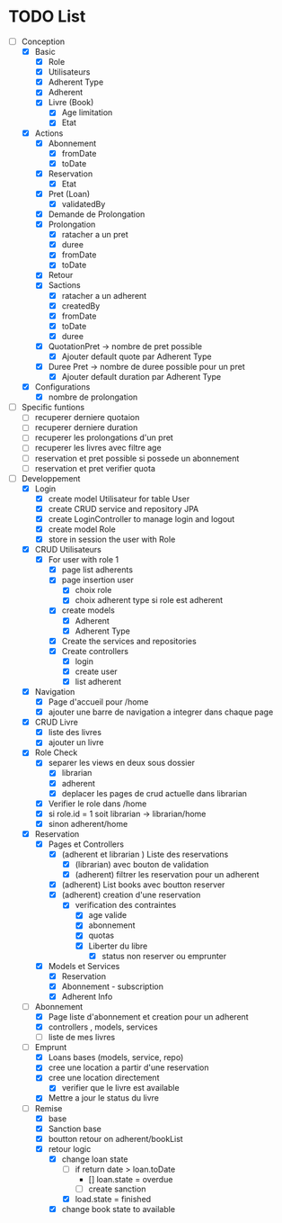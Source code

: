 # TODO List

- [ ] Conception
  - [x] Basic
    - [x] Role
    - [x] Utilisateurs
    - [x] Adherent Type
    - [x] Adherent
    - [x] Livre (Book)
      - [x] Age limitation
      - [x] Etat
  - [x] Actions
    - [x] Abonnement
      - [x] fromDate
      - [x] toDate
    - [x] Reservation
      - [x] Etat
    - [x] Pret (Loan)
      - [x] validatedBy
    - [x] Demande de Prolongation
    - [x] Prolongation
      - [x] ratacher a un pret
      - [x] duree
      - [x] fromDate
      - [x] toDate
    - [x] Retour
    - [x] Sactions
      - [x] ratacher a un adherent
      - [x] createdBy
      - [x] fromDate
      - [x] toDate
      - [x] duree
    - [x] QuotationPret -> nombre de pret possible
      - [x] Ajouter default quote par Adherent Type
    - [x] Duree Pret -> nombre de duree possible pour un pret
      - [x] Ajouter default duration par Adherent Type
  - [x] Configurations
    - [x] nombre de prolongation
- [ ] Specific funtions
  - [ ] recuperer derniere quotaion
  - [ ] recuperer derniere duration
  - [ ] recuperer les prolongations d'un pret
  - [ ] recuperer les livres avec filtre age
  - [ ] reservation et pret possible si possede un abonnement
  - [ ] reservation et pret verifier quota
- [ ] Developpement
  - [x] Login
    - [x] create model Utilisateur for table User
    - [x] create CRUD service and repository JPA
    - [x] create LoginController to manage login and logout
    - [x] create model Role
    - [x] store in session the user with Role
  - [x] CRUD Utilisateurs
    - [x] For user with role 1
      - [x] page list adherents
      - [x] page insertion user
        - [x] choix role
        - [x] choix adherent type si role est adherent
      - [x] create models
        - [x] Adherent
        - [x] Adherent Type
      - [x] Create the services and repositories
      - [x] Create controllers
        - [x] login
        - [x] create user
        - [x] list adherent
  - [x] Navigation
    - [x] Page d'accueil pour /home
    - [x] ajouter une barre de navigation a integrer dans chaque page
  - [x] CRUD Livre
    - [x] liste des livres
    - [x] ajouter un livre
  - [x] Role Check  
    - [x] separer les views en deux sous dossier
      - [x] librarian
      - [x] adherent
      - [x] deplacer les pages de crud actuelle dans librarian
    - [x] Verifier le role dans /home
    - [x] si role.id = 1 soit librarian -> librarian/home
    - [x] sinon adherent/home
  - [x] Reservation
    - [x] Pages et Controllers
      - [x] (adherent et librarian ) Liste des reservations
        - [x] (librarian) avec bouton de validation
        - [x] (adherent) filtrer les reservation pour un adherent
      - [x] (adherent) List books avec boutton reserver
      - [x] (adherent) creation d'une reservation
        - [x] verification des contraintes
          - [x] age valide
          - [x] abonnement
          - [x] quotas
          - [x] Liberter du libre
            - [x] status non reserver ou emprunter
    - [x] Models et Services
      - [x] Reservation
      - [x] Abonnement - subscription
      - [x] Adherent Info
  - [ ] Abonnement
    - [x] Page liste d'abonnement et creation pour un adherent
    - [x] controllers , models, services
    - [ ] liste de mes livres
  - [ ] Emprunt
    - [x] Loans bases (models, service, repo)
    - [x] cree une location a partir d'une reservation
    - [x] cree une location directement
      - [x] verifier que le livre est available
    - [x] Mettre a jour le status du livre
  - [ ] Remise
    - [x] base
    - [x] Sanction base
    - [x] boutton retour on adherent/bookList
    - [x] retour logic
      - [x] change loan state
        - [ ] if return date > loan.toDate
          - [] loan.state = overdue
          - [ ] create sanction
        - [x] load.state = finished
      - [x] change book state to available
